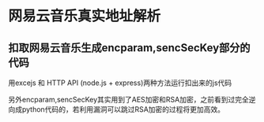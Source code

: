 # 网易云音乐真实地址解析

扣取网易云音乐生成encparam,sencSecKey部分的代码
------

用excejs 和 HTTP API (node.js + express)两种方法运行扣出来的js代码

另外encparam,sencSecKey其实用到了AES加密和RSA加密，之前看到过完全逆向成python代码的，若利用漏洞可以跳过RSA加密的过程将更加高效。